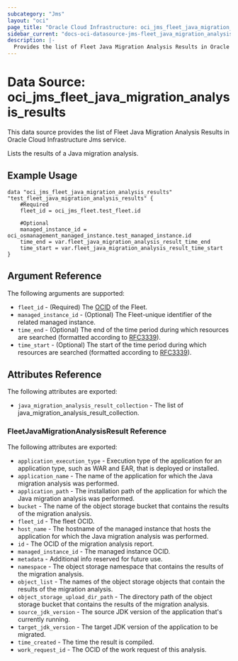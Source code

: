 ```yaml
---
subcategory: "Jms"
layout: "oci"
page_title: "Oracle Cloud Infrastructure: oci_jms_fleet_java_migration_analysis_results"
sidebar_current: "docs-oci-datasource-jms-fleet_java_migration_analysis_results"
description: |-
  Provides the list of Fleet Java Migration Analysis Results in Oracle Cloud Infrastructure Jms service
---
```


# Data Source: oci_jms_fleet_java_migration_analysis_results
This data source provides the list of Fleet Java Migration Analysis Results in Oracle Cloud Infrastructure Jms service.

Lists the results of a Java migration analysis.

## Example Usage

```hcl
data "oci_jms_fleet_java_migration_analysis_results" "test_fleet_java_migration_analysis_results" {
	#Required
	fleet_id = oci_jms_fleet.test_fleet.id

	#Optional
	managed_instance_id = oci_osmanagement_managed_instance.test_managed_instance.id
	time_end = var.fleet_java_migration_analysis_result_time_end
	time_start = var.fleet_java_migration_analysis_result_time_start
}
```

## Argument Reference

The following arguments are supported:

* `fleet_id` - (Required) The [OCID](https://docs.cloud.oracle.com/iaas/Content/General/Concepts/identifiers.htm) of the Fleet.
* `managed_instance_id` - (Optional) The Fleet-unique identifier of the related managed instance.
* `time_end` - (Optional) The end of the time period during which resources are searched (formatted according to [RFC3339](https://datatracker.ietf.org/doc/html/rfc3339)).
* `time_start` - (Optional) The start of the time period during which resources are searched (formatted according to [RFC3339](https://datatracker.ietf.org/doc/html/rfc3339)).


## Attributes Reference

The following attributes are exported:

* `java_migration_analysis_result_collection` - The list of java_migration_analysis_result_collection.

### FleetJavaMigrationAnalysisResult Reference

The following attributes are exported:

* `application_execution_type` - Execution type of the application for an application type, such as WAR and EAR, that is deployed or installed.
* `application_name` - The name of the application for which the Java migration analysis was performed.
* `application_path` - The installation path of the application for which the Java migration analysis was performed.
* `bucket` - The name of the object storage bucket that contains the results of the migration analysis.
* `fleet_id` - The fleet OCID.
* `host_name` - The hostname of the managed instance that hosts the application for which the Java migration analysis was performed.
* `id` - The OCID of the migration analysis report.
* `managed_instance_id` - The managed instance OCID.
* `metadata` - Additional info reserved for future use.
* `namespace` - The object storage namespace that contains the results of the migration analysis.
* `object_list` - The names of the object storage objects that contain the results of the migration analysis.
* `object_storage_upload_dir_path` - The directory path of the object storage bucket that contains the results of the migration analysis.
* `source_jdk_version` - The source JDK version of the application that's currently running.
* `target_jdk_version` - The target JDK version of the application to be migrated.
* `time_created` - The time the result is compiled.
* `work_request_id` - The OCID of the work request of this analysis.

